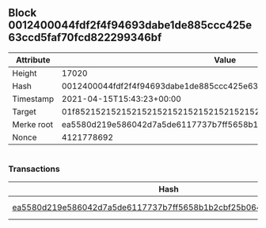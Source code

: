 ## Block 0012400044fdf2f4f94693dabe1de885ccc425e63ccd5faf70fcd822299346bf

Attribute | Value
--- | ---
Height | 17020
Hash | 0012400044fdf2f4f94693dabe1de885ccc425e63ccd5faf70fcd822299346bf
Timestamp | 2021-04-15T15:43:23+00:00
Target | 01f8521521521521521521521521521521521521521521521521521521521521
Merke root | ea5580d219e586042d7a5de6117737b7ff5658b1b2cbf25b064620f21eb03194
Nonce | 4121778692

```

```

### Transactions

Hash | Amount
--- | ---
[ea5580d219e586042d7a5de6117737b7ff5658b1b2cbf25b064620f21eb03194](ea5580d219e586042d7a5de6117737b7ff5658b1b2cbf25b064620f21eb03194.md) | 10.00000000 SKEPTI 
